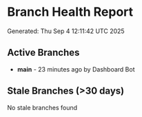 # Branch Health Report
Generated: Thu Sep  4 12:11:42 UTC 2025

## Active Branches
- **main** - 23 minutes ago by Dashboard Bot

## Stale Branches (>30 days)
No stale branches found
